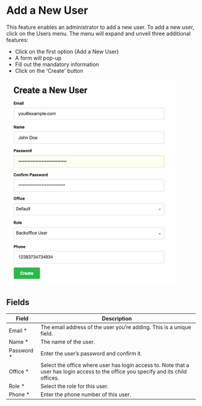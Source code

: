 # Add a New User

This feature enables an administrator to add a new user. To add a new user, click on the Users menu. The menu will expand and unveil three additional features:

- Click on the first option (Add a New User)
- A form will pop-up
- Fill out the mandatory information
- Click on the 'Create' button

<img src="/images/account/create-new-user.png" width="450" alt="Add a New User" />

## Fields

| Field       | Description                                                                                                                          |
| ----------- | ------------------------------------------------------------------------------------------------------------------------------------ |
| Email \*    | The email address of the user you’re adding. This is a unique field.                                                                 |
| Name \*     | The name of the user.                                                                                                                |
| Password \* | Enter the user’s password and confirm it.                                                                                            |
| Office \*   | Select the office where user has login access to. Note that a user has login access to the office you specify and its child offices. |
| Role \*     | Select the role for this user.                                                                                                       |
| Phone \*    | Enter the phone number of this user.                                                                                                 |
